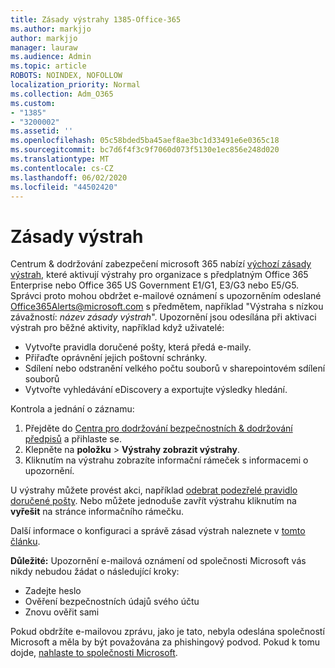 ```yaml
---
title: Zásady výstrahy 1385-Office-365
ms.author: markjjo
author: markjjo
manager: lauraw
ms.audience: Admin
ms.topic: article
ROBOTS: NOINDEX, NOFOLLOW
localization_priority: Normal
ms.collection: Adm_O365
ms.custom:
- "1385"
- "3200002"
ms.assetid: ''
ms.openlocfilehash: 05c58bded5ba45aef8ae3bc1d33491e6e0365c18
ms.sourcegitcommit: bc7d6f4f3c9f7060d073f5130e1ec856e248d020
ms.translationtype: MT
ms.contentlocale: cs-CZ
ms.lasthandoff: 06/02/2020
ms.locfileid: "44502420"
---
```

# <a name="alert-policies"></a>Zásady výstrah

Centrum & dodržování zabezpečení microsoft 365 nabízí [výchozí zásady výstrah,](https://docs.microsoft.com/microsoft-365/compliance/alert-policies#default-alert-policies) které aktivují výstrahy pro organizace s předplatným Office 365 Enterprise nebo Office 365 US Government E1/G1, E3/G3 nebo E5/G5. Správci proto mohou obdržet e-mailové oznámení s upozorněním odeslané Office365Alerts@microsoft.com s předmětem, například "Výstraha s nízkou závažností: *název zásady výstrah*". Upozornění jsou odesílána při aktivaci výstrah pro běžné aktivity, například když uživatelé:

- Vytvořte pravidla doručené pošty, která předá e-maily.
- Přiřaďte oprávnění jejich poštovní schránky.
- Sdílení nebo odstranění velkého počtu souborů v sharepointovém sdílení souborů
- Vytvořte vyhledávání eDiscovery a exportujte výsledky hledání.

Kontrola a jednání o záznamu:

1. Přejděte do [Centra pro dodržování bezpečnostních & dodržování předpisů](https://protection.office.com) a přihlaste se.
2. Klepněte na **položku**  >  **Výstrahy zobrazit výstrahy**.
3. Kliknutím na výstrahu zobrazíte informační rámeček s informacemi o upozornění.

U výstrahy můžete provést akci, například [odebrat podezřelé pravidlo doručené pošty](https://docs.microsoft.com/microsoft-365/security/office-365-security/responding-to-a-compromised-email-account). Nebo můžete jednoduše zavřít výstrahu kliknutím na **vyřešit** na stránce informačního rámečku.

Další informace o konfiguraci a správě zásad výstrah naleznete v [tomto článku](https://docs.microsoft.com/microsoft-365/compliance/alert-policies).

**Důležité:** Upozornění e-mailová oznámení od společnosti Microsoft vás nikdy nebudou žádat o následující kroky:

- Zadejte heslo
- Ověření bezpečnostních údajů svého účtu
- Znovu ověřit sami

Pokud obdržíte e-mailovou zprávu, jako je tato, nebyla odeslána společností Microsoft a měla by být považována za phishingový podvod. Pokud k tomu dojde, [nahlaste to společnosti Microsoft](https://docs.microsoft.com/microsoft-365/security/office-365-security/report-junk-email-and-phishing-scams-in-outlook-on-the-web-eop).